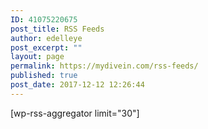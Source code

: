 ```yaml
---
ID: 41075220675
post_title: RSS Feeds
author: edelleye
post_excerpt: ""
layout: page
permalink: https://mydivein.com/rss-feeds/
published: true
post_date: 2017-12-12 12:26:44
---
```

[wp-rss-aggregator limit="30"]